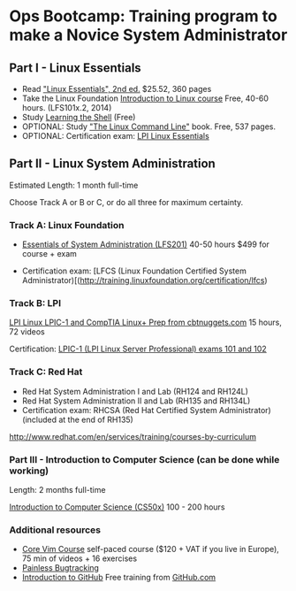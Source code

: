 # Ops Bootcamp: Training program to make a Novice System Administrator

## Part I - Linux Essentials

- Read ["Linux Essentials", 2nd ed.](http://www.amazon.com/Linux-Essentials-Christine-Bresnahan-ebook/dp/B014W9RJJO) $25.52, 360 pages
- Take the Linux Foundation [Introduction to Linux course](https://www.edx.org/course/introduction-linux-linuxfoundationx-lfs101x-2) Free, 40-60 hours.  (LFS101x.2, 2014)
- Study [Learning the Shell](http://linuxcommand.org/lc3_learning_the_shell.php) (Free)
- OPTIONAL:  Study ["The Linux Command Line"](http://linuxcommand.org/tlcl.php) book. Free, 537 pages.
- OPTIONAL:  Certification exam: [LPI Linux Essentials](https://www.lpi.org/certification/linux-essentials/)

## Part II - Linux System Administration

Estimated Length: 1 month full-time

Choose Track A or B or C, or do all three for maximum certainty.

### Track A:  Linux Foundation

- [Essentials of System Administration (LFS201)](http://training.linuxfoundation.org/essentials-of-system-administration)
40-50 hours
$499 for course + exam

- Certification exam: [LFCS (Linux Foundation Certified System Administrator)[(http://training.linuxfoundation.org/certification/lfcs)


### Track B: LPI

[LPI Linux LPIC-1 and CompTIA Linux+ Prep from cbtnuggets.com](https://www.cbtnuggets.com/it-training/lpi-linux-lpic-1-and-comptia-linuxplus-prep)
15 hours, 72 videos

Certification: [LPIC-1 (LPI Linux Server Professional) exams 101 and 102](https://www.lpi.org/certification/get-certified-lpi/lpic-1-linux-server-professional/)


### Track C: Red Hat

- Red Hat System Administration I and Lab (RH124 and RH124L)
- Red Hat System Administration II and Lab (RH135 and RH134L)
- Certification exam: RHCSA (Red Hat Certified System Administrator)   (included at the end of RH135)
 
http://www.redhat.com/en/services/training/courses-by-curriculum


### Part III - Introduction to Computer Science (can be done while working)

Length: 2 months full-time

[Introduction to Computer Science (CS50x)](https://www.edx.org/course/introduction-computer-science-harvardx-cs50x)
100 - 200 hours

### Additional resources
- [Core Vim Course](http://vimcasts.org/training/core-vim-course/) self-paced course ($120 + VAT if you live in Europe), 75 min of videos + 16 exercises
- [Painless Bugtracking](http://www.joelonsoftware.com/articles/fog0000000029.html)
- [Introduction to GitHub](https://training.github.com/schedule/) Free training from [GitHub.com](http://githbub.com)
